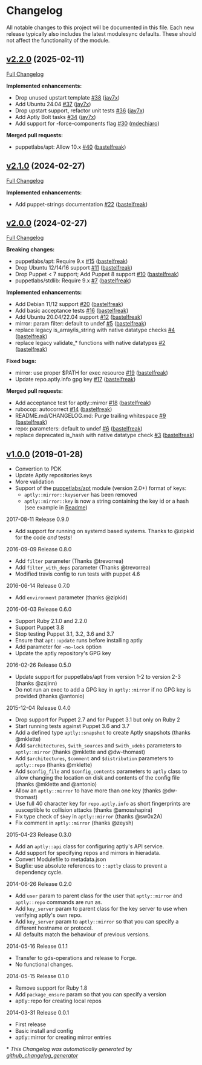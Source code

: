 # Changelog

All notable changes to this project will be documented in this file.
Each new release typically also includes the latest modulesync defaults.
These should not affect the functionality of the module.

## [v2.2.0](https://github.com/voxpupuli/puppet-aptly/tree/v2.2.0) (2025-02-11)

[Full Changelog](https://github.com/voxpupuli/puppet-aptly/compare/v2.1.0...v2.2.0)

**Implemented enhancements:**

- Drop unused upstart template [\#38](https://github.com/voxpupuli/puppet-aptly/pull/38) ([jay7x](https://github.com/jay7x))
- Add Ubuntu 24.04 [\#37](https://github.com/voxpupuli/puppet-aptly/pull/37) ([jay7x](https://github.com/jay7x))
- Drop upstart support, refactor unit tests [\#36](https://github.com/voxpupuli/puppet-aptly/pull/36) ([jay7x](https://github.com/jay7x))
- Add Aptly Bolt tasks [\#34](https://github.com/voxpupuli/puppet-aptly/pull/34) ([jay7x](https://github.com/jay7x))
- Add support for -force-components flag [\#30](https://github.com/voxpupuli/puppet-aptly/pull/30) ([mdechiaro](https://github.com/mdechiaro))

**Merged pull requests:**

- puppetlabs/apt: Allow 10.x [\#40](https://github.com/voxpupuli/puppet-aptly/pull/40) ([bastelfreak](https://github.com/bastelfreak))

## [v2.1.0](https://github.com/voxpupuli/puppet-aptly/tree/v2.1.0) (2024-02-27)

[Full Changelog](https://github.com/voxpupuli/puppet-aptly/compare/v2.0.0...v2.1.0)

**Implemented enhancements:**

- Add puppet-strings documentation [\#22](https://github.com/voxpupuli/puppet-aptly/pull/22) ([bastelfreak](https://github.com/bastelfreak))

## [v2.0.0](https://github.com/voxpupuli/puppet-aptly/tree/v2.0.0) (2024-02-27)

[Full Changelog](https://github.com/voxpupuli/puppet-aptly/compare/v1.0.0...v2.0.0)

**Breaking changes:**

- puppetlabs/apt: Require 9.x [\#15](https://github.com/voxpupuli/puppet-aptly/pull/15) ([bastelfreak](https://github.com/bastelfreak))
- Drop Ubuntu 12/14/16 support [\#11](https://github.com/voxpupuli/puppet-aptly/pull/11) ([bastelfreak](https://github.com/bastelfreak))
- Drop Puppet \< 7 support; Add Puppet 8 support [\#10](https://github.com/voxpupuli/puppet-aptly/pull/10) ([bastelfreak](https://github.com/bastelfreak))
- puppetlabs/stdlib: Require 9.x [\#7](https://github.com/voxpupuli/puppet-aptly/pull/7) ([bastelfreak](https://github.com/bastelfreak))

**Implemented enhancements:**

- Add Debian 11/12 support [\#20](https://github.com/voxpupuli/puppet-aptly/pull/20) ([bastelfreak](https://github.com/bastelfreak))
- Add basic acceptance tests [\#16](https://github.com/voxpupuli/puppet-aptly/pull/16) ([bastelfreak](https://github.com/bastelfreak))
- Add Ubuntu 20.04/22.04 support [\#12](https://github.com/voxpupuli/puppet-aptly/pull/12) ([bastelfreak](https://github.com/bastelfreak))
- mirror: param filter: default to undef [\#5](https://github.com/voxpupuli/puppet-aptly/pull/5) ([bastelfreak](https://github.com/bastelfreak))
- replace legacy is\_array/is\_string with native datatype checks [\#4](https://github.com/voxpupuli/puppet-aptly/pull/4) ([bastelfreak](https://github.com/bastelfreak))
- replace legacy validate\_\* functions with native datatypes [\#2](https://github.com/voxpupuli/puppet-aptly/pull/2) ([bastelfreak](https://github.com/bastelfreak))

**Fixed bugs:**

- mirror: use proper $PATH for exec resource [\#19](https://github.com/voxpupuli/puppet-aptly/pull/19) ([bastelfreak](https://github.com/bastelfreak))
- Update repo.aptly.info gpg key [\#17](https://github.com/voxpupuli/puppet-aptly/pull/17) ([bastelfreak](https://github.com/bastelfreak))

**Merged pull requests:**

- Add acceptance test for aptly::mirror [\#18](https://github.com/voxpupuli/puppet-aptly/pull/18) ([bastelfreak](https://github.com/bastelfreak))
- rubocop: autocorrect [\#14](https://github.com/voxpupuli/puppet-aptly/pull/14) ([bastelfreak](https://github.com/bastelfreak))
- README.md/CHANGELOG.md: Purge trailing whitespace [\#9](https://github.com/voxpupuli/puppet-aptly/pull/9) ([bastelfreak](https://github.com/bastelfreak))
- repo: parameters: default to undef [\#6](https://github.com/voxpupuli/puppet-aptly/pull/6) ([bastelfreak](https://github.com/bastelfreak))
- replace deprecated is\_hash with native datatype check [\#3](https://github.com/voxpupuli/puppet-aptly/pull/3) ([bastelfreak](https://github.com/bastelfreak))

## [v1.0.0](https://github.com/voxpupuli/puppet-aptly/tree/v1.0.0) (2019-01-28)

- Convertion to PDK
- Update Aptly repositories keys
- More validation
- Support of the [puppetlabs/apt](https://forge.puppet.com/puppetlabs/apt) module (version 2.0+) format of keys:
  - `aptly::mirror::keyserver` has been removed
  - `aptly::mirror::key` is now a string containing the key id or a hash (see example in [Readme](Readme.md))

2017-08-11 Release 0.9.0
- Add support for running on systemd based systems. Thanks to @zipkid for the code *and* tests!

2016-09-09 Release 0.8.0
- Add `filter` parameter (Thanks @trevorrea)
- Add `filter_with_deps` parameter (Thanks @trevorrea)
- Modified travis config to run tests with puppet 4.6

2016-06-14 Release 0.7.0
- Add `environment` parameter (thanks @zipkid)

2016-06-03 Release 0.6.0
- Support Ruby 2.1.0 and 2.2.0
- Support Puppet 3.8
- Stop testing Puppet 3.1, 3.2, 3.6 and 3.7
- Ensure that `apt::update` runs before installing aptly
- Add parameter for `-no-lock` option
- Update the aptly repository's GPG key

2016-02-26 Release 0.5.0
- Update support for puppetlabs/apt from version 1-2 to version 2-3
  (thanks @zxjinn)
- Do not run an exec to add a GPG key in `aptly::mirror` if no
  GPG key is provided (thanks @antonio)

2015-12-04 Release 0.4.0
- Drop support for Puppet 2.7 and for Puppet 3.1 but only on Ruby 2
- Start running tests against Puppet 3.6 and 3.7
- Add a defined type `aptly::snapshot` to create Aptly snapshots (thanks @mklette)
- Add `$architectures`, `$with_sources` and `$with_udebs` parameters to
  `aptly::mirror` (thanks @mklette and @dw-thomast)
- Add `$architectures`, `$comment` and `$distribution` parameters to
  `aptly::repo` (thanks @mklette)
- Add `$config_file` and `$config_contents` parameters to `aptly` class
  to allow changing the location on disk and contents of the config file
  (thanks @mklette and @antonio)
- Allow an `aptly::mirror` to have more than one key (thanks @dw-thomast)
- Use full 40 character key for `repo.aptly.info` as short fingerprints are
  susceptible to collision attacks (thanks @amosshapira)
- Fix type check of `$key` in `aptly::mirror` (thanks @sw0x2A)
- Fix comment in `aptly::mirror` (thanks @zeysh)

2015-04-23 Release 0.3.0
- Add an `aptly::api` class for configuring aptly's API service.
- Add support for specifying repos and mirrors in hieradata.
- Convert Modulefile to metadata.json
- Bugfix: use absolute references to `::aptly` class to prevent a
  dependency cycle.

2014-06-26 Release 0.2.0
- Add `user` param to parent class for the user that `aptly::mirror` and
  `aptly::repo` commands are run as.
- Add `key_server` param to parent class for the key server to use when
  verifying aptly's own repo.
- Add `key_server` param to `aptly::mirror` so that you can specify a
  different hostname or protocol.
- All defaults match the behaviour of previous versions.

2014-05-16 Release 0.1.1
- Transfer to gds-operations and release to Forge.
- No functional changes.

2014-05-15 Release 0.1.0
- Remove support for Ruby 1.8
- Add `package_ensure` param so that you can specify a version
- aptly::repo for creating local repos

2014-03-31 Release 0.0.1
- First release
- Basic install and config
- aptly::mirror for creating mirror entries


\* *This Changelog was automatically generated by [github_changelog_generator](https://github.com/github-changelog-generator/github-changelog-generator)*

